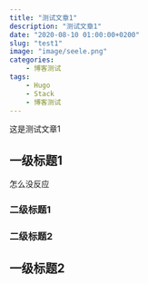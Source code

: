 ```yaml
---
title: "测试文章1"
description: "测试文章1"
date: "2020-08-10 01:00:00+0200"
slug: "test1"
image: "image/seele.png"
categories:
    - 博客测试
tags:
    - Hugo
    - Stack
    - 博客测试
---
```

这是测试文章1
## 一级标题1
怎么没反应
### 二级标题1
### 二级标题2
## 一级标题2
